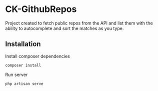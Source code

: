# CK-GithubRepos

Project created to fetch public repos from the API and list them with the ability to autocomplete and sort the matches as you type.
 
## Installation

Install composer dependencies
```
composer install
```

Run server
```
php artisan serve
```
